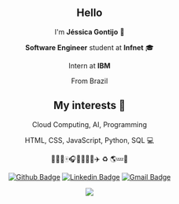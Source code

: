 <div align="center">

## Hello

I'm **Jéssica Gontijo** 🌼

**Software Engineer** student at **Infnet** 🎓

Intern at **IBM**

From Brazil

## My interests 💙 

Cloud Computing, AI, Programming

HTML, CSS, JavaScript, Python, SQL 💻

🐶🌱📘🀄🎧🍙🍔🍬🍫✈️ ♻️ 🌎💤🔧


[![Github Badge](https://img.shields.io/badge/-Github-000?style=flat-square&logo=Github&logoColor=white&link=https://github.com/msmagnanijr)](https://github.com/gontijojess)
[![Linkedin Badge](https://img.shields.io/badge/-LinkedIn-blue?style=flat-square&logo=Linkedin&logoColor=white&link=https://www.linkedin.com/in/jessicagontijo/)](https://www.linkedin.com/in/https://www.linkedin.com/in/mauriciomagnanijr/)
[![Gmail Badge](https://img.shields.io/badge/-Gmail-c14438?style=flat-square&logo=Gmail&logoColor=white&link=mailto:msmagnanijr@gmail.com)](mailto:gontijojess@gmail.com)

<img  src="https://github-readme-stats.vercel.app/api?username=gontijojess&show_icons=true&theme=tokyonight&icon_color=6392DF">

</div>
